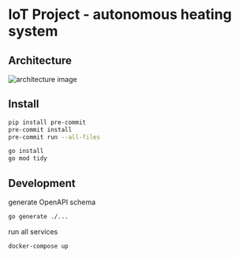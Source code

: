 # IoT Project - autonomous heating system

## Architecture

![architecture image](./imgs/architectre.svg)

## Install
```bash
pip install pre-commit
pre-commit install
pre-commit run --all-files
```
```bash
go install
go mod tidy
```

## Development
generate OpenAPI schema
```bash
go generate ./...
```

run all services
```bash
docker-compose up
```
